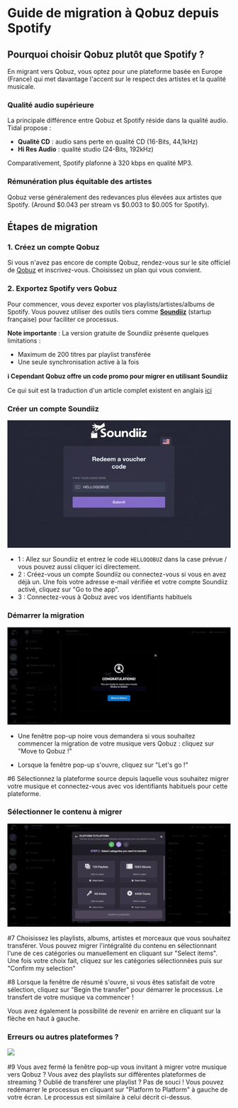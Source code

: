 # Guide de migration à Qobuz depuis Spotify

## Pourquoi choisir Qobuz plutôt que Spotify ?

En migrant vers Qobuz, vous optez pour une plateforme basée en Europe (France) qui met davantage l'accent sur le respect des artistes et la qualité musicale.

### Qualité audio supérieure

La principale différence entre Qobuz et Spotify réside dans la qualité audio. Tidal propose :

- **Qualité CD** : audio sans perte en qualité CD (16-Bits, 44,1kHz)
- **Hi Res Audio** : qualité studio (24-Bits, 192kHz)

Comparativement, Spotify plafonne à 320 kbps en qualité MP3.

### Rémunération plus équitable des artistes

Qobuz verse généralement des redevances plus élevées aux artistes que Spotify. (Around $0.043 per stream vs $0.003 to $0.005 for Spotify).

## Étapes de migration

### 1. Créez un compte Qobuz

Si vous n'avez pas encore de compte Qobuz, rendez-vous sur le site officiel de [Qobuz](https://www.qobuz.com) et inscrivez-vous. Choisissez un plan qui vous convient.

### 2. Exportez Spotify vers Qobuz

Pour commencer, vous devez exporter vos playlists/artistes/albums de Spotify. Vous pouvez utiliser des outils tiers comme **[Soundiiz](https://soundiiz.com/)** (startup française) pour faciliter ce processus.

**Note importante** : La version gratuite de Soundiiz présente quelques limitations :

- Maximum de 200 titres par playlist transférée
- Une seule synchronisation active à la fois

**ℹ️ Cependant Qobuz offre un code promo pour migrer en utilisant Soundiiz**

Ce qui suit est la traduction d'un article complet existent en anglais [ici](https://help.qobuz.com/en/articles/58315-how-to-transfer-your-playlists-for-free-with-soundiiz)

### Créer un compte Soundiiz

![](../images/qobuz-migration/create-account-en-codepromo.gif)

- 1 : Allez sur Soundiiz et entrez le code `HELLOQOBUZ` dans la case prévue / vous pouvez aussi cliquer ici directement.
- 2 : Créez-vous un compte Soundiiz ou connectez-vous si vous en avez déjà un. Une fois votre adresse e-mail vérifiée et votre compte Soundiiz activé, cliquez sur "Go to the app".
- 3 : Connectez-vous à Qobuz avec vos identifiants habituels

### Démarrer la migration

![](../images/qobuz-migration/start-migration.gif)

- Une fenêtre pop-up noire vous demandera si vous souhaitez commencer la migration de votre musique vers Qobuz : cliquez sur "Move to Qobuz !"

- Lorsque la fenêtre pop-up s'ouvre, cliquez sur "Let's go !"

#6 Sélectionnez la plateforme source depuis laquelle vous souhaitez migrer votre musique et connectez-vous avec vos identifiants habituels pour cette plateforme.

### Sélectionner le contenu à migrer

![](../images/qobuz-migration/select-content.gif)

#7 Choisissez les playlists, albums, artistes et morceaux que vous souhaitez transférer. Vous pouvez migrer l'intégralité du contenu en sélectionnant l'une de ces catégories ou manuellement en cliquant sur "Select items". Une fois votre choix fait, cliquez sur les catégories sélectionnées puis sur "Confirm my selection"

#8 Lorsque la fenêtre de résumé s'ouvre, si vous êtes satisfait de votre sélection, cliquez sur "Begin the transfer" pour démarrer le processus. Le transfert de votre musique va commencer !

Vous avez également la possibilité de revenir en arrière en cliquant sur la flèche en haut à gauche.

### Erreurs ou autres plateformes ?

![](../images/qobuz-migration/handle-errors.gif)

#9 Vous avez fermé la fenêtre pop-up vous invitant à migrer votre musique vers Qobuz ? Vous avez des playlists sur différentes plateformes de streaming ? Oublié de transférer une playlist ? Pas de souci ! Vous pouvez redémarrer le processus en cliquant sur "Platform to Platform" à gauche de votre écran.
Le processus est similaire à celui décrit ci-dessus.
